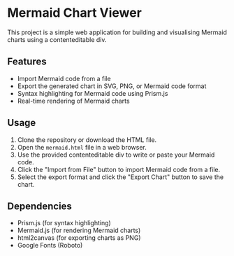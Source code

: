 # Mermaid Chart Viewer

This project is a simple web application for building and visualising Mermaid charts using a contenteditable div.

## Features

- Import Mermaid code from a file
- Export the generated chart in SVG, PNG, or Mermaid code format
- Syntax highlighting for Mermaid code using Prism.js
- Real-time rendering of Mermaid charts

## Usage

1. Clone the repository or download the HTML file.
2. Open the `mermaid.html` file in a web browser.
3. Use the provided contenteditable div to write or paste your Mermaid code.
4. Click the "Import from File" button to import Mermaid code from a file.
5. Select the export format and click the "Export Chart" button to save the chart.

## Dependencies

- Prism.js (for syntax highlighting)
- Mermaid.js (for rendering Mermaid charts)
- html2canvas (for exporting charts as PNG)
- Google Fonts (Roboto)

